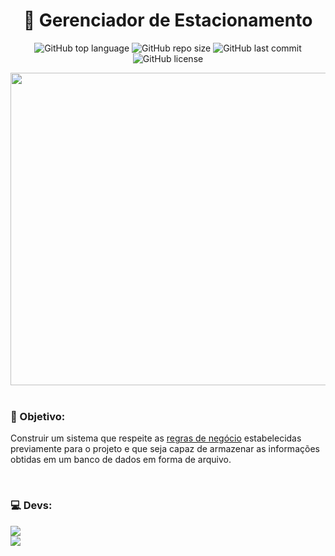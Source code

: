 <h1 align="center">🚗 Gerenciador de Estacionamento</h1>
<p align="center">
  <img alt="GitHub top language" src="https://img.shields.io/github/languages/top/filipe-rds/Projeto1-POB?color=yellow">
  <img alt="GitHub repo size" src="https://img.shields.io/github/repo-size/filipe-rds/Projeto1-POB?color=yellow">
  <img alt="GitHub last commit" src="https://img.shields.io/github/last-commit/filipe-rds/Projeto1-POB?color=yellow">
  <img alt="GitHub license" src="https://img.shields.io/github/license/filipe-rds/Projeto1-POB?color=yellow"><img>
</p>
<div align="center">
  <img src="./assets/preview.png" height="500" width="700"><br>
</div>
<div style="display: inline_block" ><br>
    <h3>📘 Objetivo:</h3>
    <p>Construir um sistema que respeite as <a href="https://github.com/filipe-rds/Projeto1-POB/blob/main/assets/.pdf">regras de negócio</a> estabelecidas previamente para o projeto e que seja capaz de armazenar as informações obtidas em um banco de dados em forma de arquivo.</p>
</div>

<div style="display: inline_block" ><br>
  <h3>💻 Devs:</h3>
  <a align="center" href="https://github.com/filipe-rds" target="_blank"><img  src="https://img.shields.io/badge/Filipe_Rodrigues-000000?style=for-the-badge&logo=GitHub&logoColor=white" target="_blank"></a>
  <br>
  <a align="center" href="https://github.com/gfedacs" target="_blank"><img  src="https://img.shields.io/badge/Gabriel_Félix-000000?style=for-the-badge&logo=GitHub&logoColor=white" target="_blank"></a>
</div>
